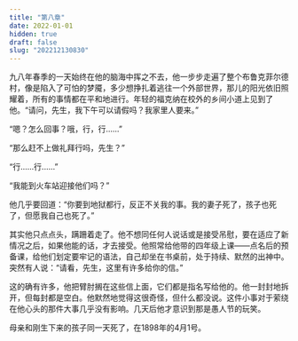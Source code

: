 ```yaml
---
title: "第八章"
date: 2022-01-01
hidden: true
draft: false
slug: "202212130830"
---
```

九八年春季的一天始终在他的脑海中挥之不去，他一步步走遍了整个布鲁克菲尔德村，像是陷入了可怕的梦魇，多少想挣扎着逃往一个外部世界，那儿的阳光依旧照耀着，所有的事情都在平和地进行。年轻的福克纳在校外的乡间小道上见到了他。“请问，先生，我下午可以请假吗？我家里人要来。”

“嗯？怎么回事？哦，行，行......”

“那么赶不上做礼拜行吗，先生？”

“行......行......”

“我能到火车站迎接他们吗？”

他几乎要回道：“你要到地狱都行，反正不关我的事。我的妻子死了，孩子也死了，但愿我自己也死了。”

其实他只点点头，蹒跚着走了。他不想同任何人说话或是接受吊慰，要在适应了新情况之后，如果他能的话，才去接受。他照常给他带的四年级上课——点名后的预备课，给他们划定要牢记的语法，自己却坐在书桌前，处于持续、默然的出神中。突然有人说：“请看，先生，这里有许多给你的信。”

这的确有许多，他把臂肘搁在这些信上面，它们都是指名写给他的。他一封封地拆开，但每封都是空白。他默然地觉得这很奇怪，但什么都没说。这件小事对于萦绕在他心头的那件大事几乎没有影响。几天后他才意识到那是愚人节的玩笑。

母亲和刚生下来的孩子同一天死了，在1898年的4月1号。